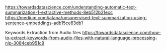 

https://towardsdatascience.com/understanding-automatic-text-summarization-1-extractive-methods-8eb512b21ecc
https://medium.com/jatana/unsupervised-text-summarization-using-sentence-embeddings-adb15ce83db1


Keywords Extraction from Audio files
https://towardsdatascience.com/how-to-extract-keywords-from-audio-files-with-natural-language-processing-nlp-3084ceb951c9

